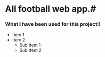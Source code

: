 # All football web app.#
### What I have been used for this project!! ###

* Item 1
* Item 2
  * Sub Item 1
  * Sub Item 2